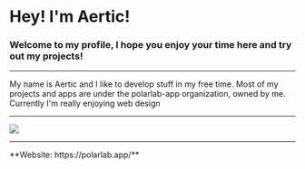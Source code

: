 # Hey! I'm Aertic!
### Welcome to my profile, I hope you enjoy your time here and try out my projects!
<hr>
My name is Aertic and I like to develop stuff in my free time. Most of my projects and apps are under the polarlab-app organization, owned by me.
Currently I'm really enjoying web design
<hr>
<img src="https://github-readme-stats.vercel.app/api?username=Aertic&show_icons=true&theme=dark">
<hr>
**Website: https://polarlab.app/**
